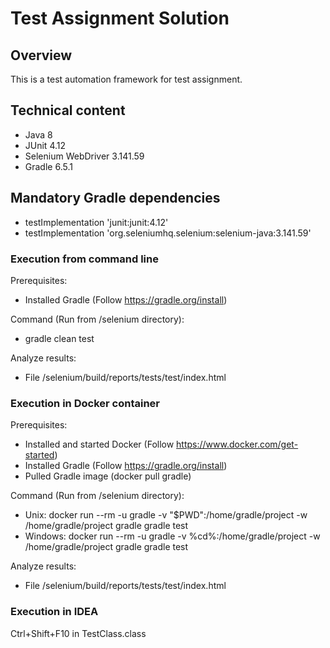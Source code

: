 # Test Assignment Solution #

## Overview ##

This is a test automation framework for test assignment.

## Technical content ##
- Java 8
- JUnit 4.12
- Selenium WebDriver 3.141.59
- Gradle 6.5.1

## Mandatory Gradle dependencies ##

- testImplementation 'junit:junit:4.12'
- testImplementation 'org.seleniumhq.selenium:selenium-java:3.141.59'

### Execution from command line ###

Prerequisites:
- Installed Gradle (Follow https://gradle.org/install)

Command (Run from /selenium directory):
- gradle clean test

Analyze results:
- File /selenium/build/reports/tests/test/index.html

### Execution in Docker container ###

Prerequisites:
- Installed and started Docker (Follow https://www.docker.com/get-started)
- Installed Gradle (Follow https://gradle.org/install)
- Pulled Gradle image (docker pull gradle)

Command (Run from /selenium directory):
- Unix: docker run --rm -u gradle -v "$PWD":/home/gradle/project -w /home/gradle/project gradle gradle test
- Windows: docker run --rm -u gradle -v %cd%:/home/gradle/project -w /home/gradle/project gradle gradle test

Analyze results:
- File /selenium/build/reports/tests/test/index.html

### Execution in IDEA ###

Ctrl+Shift+F10 in TestClass.class